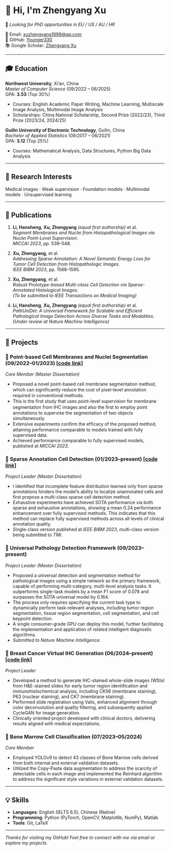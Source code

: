 # 👋 Hi, I'm Zhengyang Xu

🎯 *Looking for PhD opportunities in EU / US / AU / HK*


📧 Email: [xuzhengyang1999@qq.com](mailto:xuzhengyang1999@qq.com)  
🐙 GitHub: [Younger330](https://github.com/Younger330)  
📚 Google Scholar: [Zhengyang Xu](https://scholar.google.com/citations?user=c-PDzPEAAAAJ&hl=en)  

---

## 🎓 Education

**Northwest University**, Xi’an, China  
*Master of Computer Science* (09/2022 – 06/2025)  
GPA: **3.53** (Top 30%)  
- Courses: English Academic Paper Writing, Machine Learning, Multiscale Image Analysis, Multimodal Image Analysis  
- Scholarships: China National Scholarship, Second Prize (2022/23), Third Prize (2023/24, 2024/25)

**Guilin University of Electronic Technology**, Guilin, China  
*Bachelor of Applied Statistics* (09/2017 – 06/2021)  
GPA: **3.12** (Top 25%)  
- Courses: Mathematical Analysis, Data Structures, Python Big Data Analysis  

---

## 🔬 Research Interests

Medical images · Weak supervision · Foundation models · Multimodal models · Unsupervised learning  

---

## 📄 Publications

1. **Li, Hansheng**, **Xu, Zhengyang** *(equal first authorship)* et al.  
   *Segment Membranes and Nuclei from Histopathological Images via Nuclei Point-Level Supervision*.  
   *MICCAI 2023*, pp. 539–548.

2. **Xu, Zhengyang**, et al.  
   *Addressing Sparse Annotation: A Novel Semantic Energy Loss for Tumor Cell Detection from Histopathologic Images*.  
   *IEEE BIBM 2023*, pp. 1588–1595.

3. **Xu, Zhengyang**, et al.  
   *Robust Prototype-based Multi-class Cell Detection via Sparse-Annotated Histological Images*.  
   *(To be submitted to IEEE Transactions on Medical Imaging)*

4. **Li, Hansheng**, **Xu, Zhengyang** *(equal first authorship)* et al.  
   *PathUniDet: A Universal Framework for Scalable and Efficient Pathological Image Detection Across Diverse Tasks and Modalities*.  
   *(Under review at Nature Machine Intelligence)*

---

## 🧪 Projects

### 🔹 Point-based Cell Membranes and Nuclei Segmentation (09/2022–01/2023)  [[code link]](https://github.com/Lion-shine/Segment-Membranes-and-Nuclei-from-Histopathological-Images-via-Nuclei-Point-level-Supervision) 
*Core Member (Master Dissertation)*  
- Proposed a novel point-based cell membrane segmentation method, which can signiﬁcantly reduce the cost of pixel-level annotation required in conventional methods.
- This is the ﬁrst study that uses point-level supervision for membrane segmentation from IHC images and also the ﬁrst to employ point annotations to supervise the segmentation of two objects simultaneously.
- Extensive experiments conﬁrm the efﬁcacy of the proposed method, attaining performance comparable to models trained with fully supervised data.
- Achieved performance comparable to fully supervised models, published at *MICCAI 2023*.

### 🔹 Sparse Annotation Cell Detection (01/2023–present)  [[code link]](https://github.com/Younger330/SemanticEnergyLoss) 
*Project Leader (Master Dissertation)*  
- I identified that incomplete feature distribution learned only from sparse annotations hinders the model’s ability to localize unannotated cells and first propose a multi-class sparse cell detection method.
- Exhaustive experiments have achieved SOTA performance via both sparse and exhaustive annotations, showing a mean 0.24 performance enhancement over fully supervised methods. This indicates that this method can replace fully supervised methods across all levels of clinical annotation quality.
- Single-class version published at *IEEE BIBM 2023*, multi-class version being submitted to *TMI*.

### 🔹 Universal Pathology Detection Framework (09/2023–present)
*Project Leader (Master Dissertation)*  
- Proposed a universal detection and segmentation method for pathological images using a simple network as the primary framework, capable of performing multi-category, multi-level analysis tasks. It outperforms single-task models by a mean F1 score of 0.078 and surpasses the SOTA universal model by 0.164. 
- The process only requires specifying the current task type to dynamically perform task-relevant analyses, including tumor region segmentation, tissue region segmentation, cell segmentation, and cell keypoint detection.
-  A single consumer-grade GPU can deploy this model, further facilitating the implementation and application of related intelligent diagnostic algorithms.
- *Submitted to Nature Machine Intelligence.*

### 🔹 Breast Cancer Virtual IHC Generation (06/2024–present) [[code link]](https://github.com/Younger330/Virtual-IHC-Generation) 
*Project Leader*  
- Developed a method to generate IHC-stained whole-slide images (WSIs) from H&E-stained slides for early tumor region identification and immunohistochemical analysis, including CK56 (membrane staining), P63 (nuclear staining), and CK7 (membrane staining).
- Performed slide registration using Valis, enhanced alignment through color deconvolution and quality filtering, and subsequently applied CycleGAN for image generation.
- Clinically oriented project developed with clinical doctors, delivering results aligned with medical expectations.


### 🔹 Bone Marrow Cell Classification (07/2023–05/2024)
*Core Member*  
- Employed YOLOv9 to detect 43 classes of Bone Marrow cells derived from both internal and external validation datasets. 
- Utilized the Copy-Paste data augmentation to address the scarcity of detectable cells in each image and implemented the Reinhard algorithm to address the significant style variations in external validation datasets.


---

## 💡 Skills

- **Languages**: English (IELTS 6.5), Chinese (Native)
- **Programming**: Python (PyTorch, OpenCV, Matplotlib, NumPy), Matlab  
- **Tools**: Git, LaTeX

---

*Thanks for visiting my GitHub! Feel free to connect with me via email or explore my projects.*
